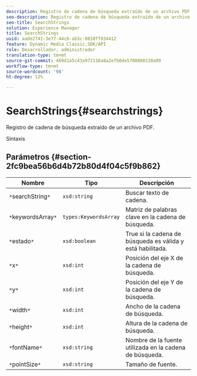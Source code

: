 ```yaml
---
description: Registro de cadena de búsqueda extraído de un archivo PDF.
seo-description: Registro de cadena de búsqueda extraído de un archivo PDF.
seo-title: SearchStrings
solution: Experience Manager
title: SearchStrings
uuid: aade2741-3e77-44c6-ab3c-0810ff034412
feature: Dynamic Media Classic,SDK/API
role: Desarrollador, administrador
translation-type: tm+mt
source-git-commit: 469d1a5c43a972116a8a2efb0de5708800130a99
workflow-type: tm+mt
source-wordcount: '98'
ht-degree: 12%

---
```



# SearchStrings{#searchstrings}

Registro de cadena de búsqueda extraído de un archivo PDF.

Sintaxis

## Parámetros {#section-2fc9bea56b6d4b72b80d4f04c5f9b862}

| Nombre | Tipo | Descripción |
|---|---|---|
| `*`searchString`*` | `xsd:string` | Buscar texto de cadena. |
| `*`keywordsArray`*` | `types:KeywordsArray` | Matriz de palabras clave en la cadena de búsqueda. |
| `*`estado`*` | `xsd:boolean` | True si la cadena de búsqueda es válida y está habilitada. |
| `*`x`*` | `xsd:int` | Posición del eje X de la cadena de búsqueda. |
| `*`y`*` | `xsd:int` | Posición del eje Y de la cadena de búsqueda. |
| `*`width`*` | `xsd:int` | Ancho de la cadena de búsqueda. |
| `*`height`*` | `xsd:int` | Altura de la cadena de búsqueda. |
| `*`fontName`*` | `xsd:string` | Nombre de la fuente utilizada en la cadena de búsqueda. |
| `*`pointSize`*` | `xsd:string` | Tamaño de fuente. |

